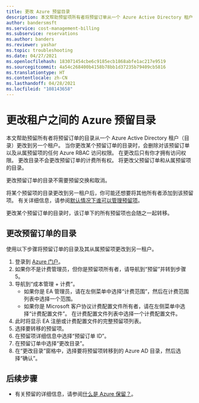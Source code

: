 ```yaml
---
title: 更改 Azure 预留目录
description: 本文帮助预留项所有者将预留订单从一个 Azure Active Directory 租户（目录）转移到另一个租户。
author: bandersmsft
ms.service: cost-management-billing
ms.subservice: reservations
ms.author: banders
ms.reviewer: yashar
ms.topic: troubleshooting
ms.date: 04/27/2021
ms.openlocfilehash: 183071454cbe6c9185ecb1868abfe1ac217e9519
ms.sourcegitcommit: 4a54c268400b4158b78bb1d37235b79409cb5816
ms.translationtype: HT
ms.contentlocale: zh-CN
ms.lasthandoff: 04/28/2021
ms.locfileid: "108143658"
---
```

# <a name="change-an-azure-reservation-directory-between-tenants"></a>更改租户之间的 Azure 预留目录

本文帮助预留所有者将预留订单的目录从一个 Azure Active Directory 租户（目录）更改到另一个租户。 当你更改某个预留订单的目录时，会删除对该预留订单以及从属预留项的任何 Azure RBAC 访问权限。 在更改后只有你才拥有访问权限。 更改目录不会更改预留订单的计费所有权。 将更改父预留订单和从属预留项的目录。

更改预留订单的目录不需要预留交换和取消。

将某个预留项的目录更改到另一租户后，你可能还想要将其他所有者添加到该预留项。 有关详细信息，请参阅[默认情况下谁可以管理预留项](view-reservations.md#who-can-manage-a-reservation-by-default)。

更改某个预留订单的目录时，该订单下的所有预留项也会随之一起转移。

## <a name="change-a-reservation-orders-directory"></a>更改预留订单的目录

使用以下步骤将预留订单的目录及其从属预留项更改到另一租户。

1. 登录到 [Azure 门户](https://portal.azure.com)。
1. 如果你不是计费管理员，但你是预留项所有者，请导航到“预留”并转到步骤 5。
1. 导航到“成本管理 + 计费”。
    - 如果你是 EA 管理员，请在左侧菜单中选择“计费范围”，然后在计费范围列表中选择一个范围。
    - 如果你是 Microsoft 客户协议计费配置文件所有者，请在左侧菜单中选择“计费配置文件”。 在计费配置文件列表中选择一个计费配置文件。
1. 此时将显示 EA 注册或计费配置文件的完整预留项列表。
1. 选择要转移的预留项。
1. 在预留项详细信息中选择“预留订单 ID”。
1. 在预留订单中选择“更改目录”。
1. 在“更改目录”窗格中，选择要将预留项转移到的 Azure AD 目录，然后选择“确认”。

## <a name="next-steps"></a>后续步骤

- 有关预留的详细信息，请参阅[什么是 Azure 保留？](save-compute-costs-reservations.md)。